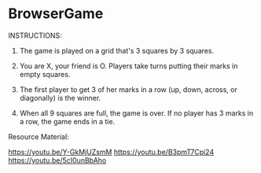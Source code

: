 # BrowserGame


INSTRUCTIONS:

1. The game is played on a grid that's 3 squares by 3 squares.

2. You are X, your friend is O. Players take turns putting their marks in empty squares.

3. The first player to get 3 of her marks in a row (up, down, across, or diagonally) is the winner.

4. When all 9 squares are full, the game is over. If no player has 3 marks in a row, the game ends in a tie.



Resource Material: 

https://youtu.be/Y-GkMjUZsmM
https://youtu.be/B3pmT7Cpi24
https://youtu.be/5cI0unBbAho

